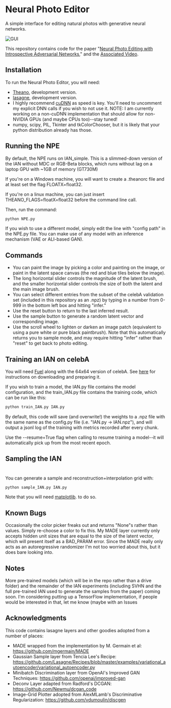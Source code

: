 # Neural Photo Editor
A simple interface for editing natural photos with generative neural networks.

![GUI](http://i.imgur.com/w1U20EI.png)

This repository contains code for the paper "[Neural Photo Editing with Introspective Adversarial Networks](http://arxiv.org/abs/1609.07093)," and the [Associated Video](https://www.youtube.com/watch?v=FDELBFSeqQs).

## Installation
To run the Neural Photo Editor, you will need:

- [Theano](http://deeplearning.net/software/theano/), development version.  
- [lasagne](http://lasagne.readthedocs.io/en/latest/user/installation.html), development version.
- I highly recommend [cuDNN](https://developer.nvidia.com/cudnn) as speed is key. You'll need to uncomment my explicit DNN calls if you wish to not use it.
NOTE: I am currently working on a non-cuDNN implementation that should allow for non-NVIDIA GPUs (and maybe CPUs too)--stay tuned!
- numpy, scipy, PIL, Tkinter and tkColorChooser, but it is likely that your python distribution already has those.

## Running the NPE
By default, the NPE runs on IAN_simple. This is a slimmed-down version of the IAN without MDC or RGB-Beta blocks, which runs without lag on a laptop GPU with ~1GB of memory (GT730M)

If you're on a Windows machine, you will want to create a .theanorc file and at least set the flag FLOATX=float32. 

If you're on a linux machine, you can just insert THEANO_FLAGS=floatX=float32 before the command line call.

Then, run the command:

```sh
python NPE.py
```
If you wish to use a different model, simply edit the line with "config path" in the NPE.py file. You can make use of any model with an inference mechanism (VAE or ALI-based GAN).

## Commands
- You can paint the image by picking a color and painting on the image, or paint in the latent space canvas (the red and blue tiles below the image). 
- The long horizontal slider controls the magnitude of the latent brush, and the smaller horizontal slider controls the size of both the latent and the main image brush.
- You can select different entries from the subset of the celebA validation set (included in this repository as an .npz) by typing in a number from 0-999 in the bottom left box and hitting "infer."
- Use the reset button to return to the last inferred result.
- Use the sample button to generate a random latent vector and corresponding image.
- Use the scroll wheel to lighten or darken an image patch (equivalent to using a pure white or pure black paintbrush). Note that this automatically returns you to sample mode, and may require hitting "infer" rather than "reset" to get back to photo editing.


## Training an IAN on celebA
You will need [Fuel](https://github.com/mila-udem/fuel) along with the 64x64 version of celebA. See [here](https://github.com/vdumoulin/discgen) for instructions on downloading and preparing it. 

If you wish to train a model, the IAN.py file contains the model configuration, and the train_IAN.py file contains the training code, which can be run like this:

```sh
python train_IAN.py IAN.py
```

By default, this code will save (and overwrite!) the weights to a .npz file with the same name as the config.py file (i.e. "IAN.py -> IAN.npz"), and will output a jsonl log of the training with metrics recorded after every chunk.

Use the --resume=True flag when calling to resume training a model--it will automatically pick up from the most recent epoch.

## Sampling the IAN
#
You can generate a sample and reconstruction+interpolation grid with:

```sh
python sample_IAN.py IAN.py
```

Note that you will need [matplotlib](http://matplotlib.org/). to do so.
## Known Bugs
Occasionally the color picker freaks out and returns "None"s rather than values. Simply re-choose a color to fix this.
My MADE layer currently only accepts hidden unit sizes that are equal to the size of the latent vector, which will present itself as a BAD_PARAM error.
Since the MADE really only acts as an autoregressive randomizer I'm not too worried about this, but it does bare looking into.


## Notes
More pre-trained models (which will be in the repo rather than a drive folder) and the remainder of the IAN experiments (including SVHN and the full pre-trained IAN used to generate the samples from the paper) coming soon.
I'm considering putting up a TensorFlow implementation, if people would be interested in that, let me know (maybe with an Issues 

## Acknowledgments
This code contains lasagne layers and other goodies adopted from a number of places:
- MADE wrapped from the implementation by M. Germain et al: https://github.com/mgermain/MADE
- Gaussian Sample layer from Tencia Lee's Recipe: https://github.com/Lasagne/Recipes/blob/master/examples/variational_autoencoder/variational_autoencoder.py
- Minibatch Discrimination layer from OpenAI's Improved GAN Techniques: https://github.com/openai/improved-gan
- Deconv Layer adapted from Radford's DCGAN: https://github.com/Newmu/dcgan_code
- Image-Grid Plotter adopted from AlexMLamb's Discriminative Regularization: https://github.com/vdumoulin/discgen

